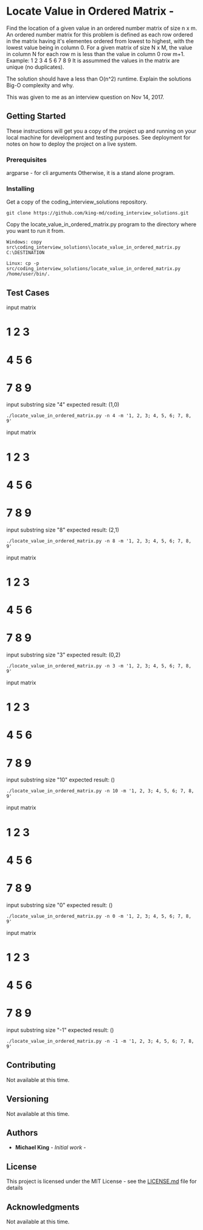 # Locate Value in Ordered Matrix - 

Find the location of a given value in an ordered number matrix of size n x m.
An ordered number matrix for this problem is defined as each row ordered in the matrix having it's elementes ordered from lowest to highest, with the lowest value being in column 0.  For a given matrix of size N x M, the value in column N for each row m is less than the value in column 0 row m+1.
  Example:
  1 2 3
  4 5 6
  7 8 9
It is assummed the values in the matrix are unique (no duplicates).

The solution should have a less than O(n^2) runtime.
Explain the solutions Big-O complexity and why.

This was given to me as an interview question on Nov 14, 2017.

## Getting Started

These instructions will get you a copy of the project up and running on your local machine for development and testing purposes. See deployment for notes on how to deploy the project on a live system.

### Prerequisites

argparse - for cli arguments
Otherwise, it is a stand alone program.

### Installing

Get a copy of the coding_interview_solutions repository.

```
git clone https://github.com/king-md/coding_interview_solutions.git
```

Copy the locate_value_in_ordered_matrix.py program to the directory where you want to run it from.

```
Windows: copy src\coding_interview_solutions\locate_value_in_ordered_matrix.py C:\DESTINATION

Linux: cp -p src/coding_interview_solutions/locate_value_in_ordered_matrix.py /home/user/bin/.
```


## Test Cases

input matrix
# 1 2 3
# 4 5 6
# 7 8 9
input substring size "4"
expected result: (1,0)
```
./locate_value_in_ordered_matrix.py -n 4 -m '1, 2, 3; 4, 5, 6; 7, 8, 9'
```

input matrix
# 1 2 3
# 4 5 6
# 7 8 9
input substring size "8"
expected result: (2,1)
```
./locate_value_in_ordered_matrix.py -n 8 -m '1, 2, 3; 4, 5, 6; 7, 8, 9'
```

input matrix
# 1 2 3
# 4 5 6
# 7 8 9
input substring size "3"
expected result: (0,2)
```
./locate_value_in_ordered_matrix.py -n 3 -m '1, 2, 3; 4, 5, 6; 7, 8, 9'
```

input matrix
# 1 2 3
# 4 5 6
# 7 8 9
input substring size "10"
expected result: ()
```
./locate_value_in_ordered_matrix.py -n 10 -m '1, 2, 3; 4, 5, 6; 7, 8, 9'
```

input matrix
# 1 2 3
# 4 5 6
# 7 8 9
input substring size "0"
expected result: ()
```
./locate_value_in_ordered_matrix.py -n 0 -m '1, 2, 3; 4, 5, 6; 7, 8, 9'
```

input matrix
# 1 2 3
# 4 5 6
# 7 8 9
input substring size "-1"
expected result: ()
```
./locate_value_in_ordered_matrix.py -n -1 -m '1, 2, 3; 4, 5, 6; 7, 8, 9'
```

## Contributing

Not available at this time.

## Versioning

Not available at this time.

## Authors

* **Michael King** - *Initial work* - 

## License

This project is licensed under the MIT License - see the [LICENSE.md](LICENSE.md) file for details

## Acknowledgments

Not available at this time.
